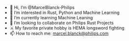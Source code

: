 - 👋 Hi, I’m @MarcelBlanck-Philips
- 👀 I’m interested in Rust, Python and Machine Learning
- 🌱 I’m currently learning Machine Leaning
- 💞️ I’m looking to collaborate on Philips Rust Projects
- ⚔️ My favorite private hobby is HEMA longsword fighting
- 📫 How to reach me: marcel.blanck@philips.com

<!---
MarcelBlanck-Philips/MarcelBlanck-Philips is a ✨ special ✨ repository because its `README.md` (this file) appears on your GitHub profile.
You can click the Preview link to take a look at your changes.
--->

